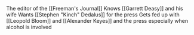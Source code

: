The editor of the [[Freeman's Journal]]
Knows [[Garrett Deasy]] and his wife
Wants [[Stephen "Kinch" Dedalus]] for the press
Gets fed up with [[Leopold Bloom]] and [[Alexander Keyes]] and the press especially when alcohol is involved